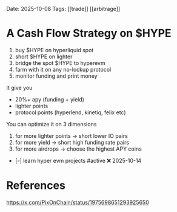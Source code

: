 Date: 2025-10-08
Tags: [[trade]] [[arbitrage]]

# A Cash Flow Strategy on $HYPE

1. buy $HYPE on hyperliquid spot
2. short $HYPE on lighter
3. bridge the spot $HYPE to hyperevm
4. farm with it on any no-lockup protocol
5. monitor funding and print money

It give you
- 20%+ apy (funding + yield)
- lighter points
- protocol points (hyperlend, kinetiq, felix etc)

You can optimize it on 3 dimensions
1. for more lighter points -> short lower IO pairs
2. for more yield -> short high funding rate pairs
3. for more airdrops -> choose the highest APY coins

- [-] learn hyper evm projects #active ❌ 2025-10-14


# References
https://x.com/PixOnChain/status/1975698651293925650